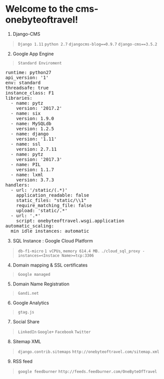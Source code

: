 # Welcome to the cms-onebyteoftravel!

1. Django-CMS
> `Django 1.11`
> `python 2.7`
> `djangocms-blog==0.9.7`
> `django-cms==3.5.2`
2. Google App Engine
> `Standard Enviroment`
<pre>
runtime: python27
api_version: '1'
env: standard
threadsafe: true
instance_class: F1
libraries:
  - name: pytz
    version: '2017.2'
  - name: six
    version: 1.9.0
  - name: MySQLdb       
    version: 1.2.5
  - name: django
    version: '1.11'
  - name: ssl
    version: 2.7.11
  - name: pytz
    version: '2017.3'
  - name: PIL
    version: 1.1.7
  - name: lxml
    version: 3.7.3
handlers:
  - url: '/static/(.*)'
    application_readable: false
    static_files: "static/\\1"
    require_matching_file: false
    upload: 'static/.*'
  - url: '.*'
    script: onebyteoftravel.wsgi.application
automatic_scaling:
  min_idle_instances: automatic
</pre>
3. SQL Instance : Google Cloud Platform

> `db-f1-micro`
> `1 vCPUs`, `memory 614.4 MB.`
> `./cloud_sql_proxy -instances=<Instace Name>=tcp:3306`

4. Domain mapping & SSL certificates
> `Google managed`

5. Domain Name Registration
> `Gandi.net`

6. Google Analytics
> `gtag.js`

7. Social Share
> `LinkedIn`
> `Google+`
> `Facebook`
> `Twitter`

8. Sitemap XML
> `django.contrib.sitemaps`
> `http://onebyteoftravel.com/sitemap.xml`

9. RSS feed
> `google feedburner`
> `http://feeds.feedburner.com/OneByteOfTravel`

